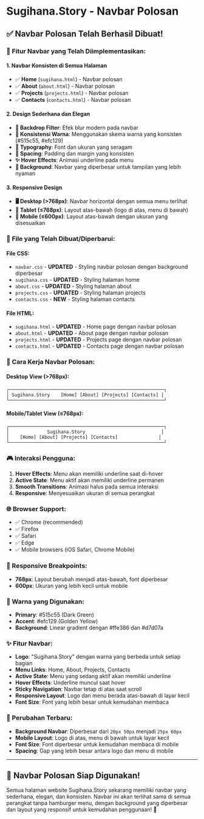 # Sugihana.Story - Navbar Polosan

## ✅ Navbar Polosan Telah Berhasil Dibuat!

### 🎯 Fitur Navbar yang Telah Diimplementasikan:

#### 1. **Navbar Konsisten di Semua Halaman**
- ✅ **Home** (`sugihana.html`) - Navbar polosan
- ✅ **About** (`about.html`) - Navbar polosan  
- ✅ **Projects** (`projects.html`) - Navbar polosan
- ✅ **Contacts** (`contacts.html`) - Navbar polosan

#### 2. **Design Sederhana dan Elegan**
- **🎨 Backdrop Filter**: Efek blur modern pada navbar
- **🎨 Konsistensi Warna**: Menggunakan skema warna yang konsisten (#515c55, #efc129)
- **📝 Typography**: Font dan ukuran yang seragam
- **📏 Spacing**: Padding dan margin yang konsisten
- **✨ Hover Effects**: Animasi underline pada menu
- **📐 Background**: Navbar yang diperbesar untuk tampilan yang lebih nyaman

#### 3. **Responsive Design**
- **🖥️ Desktop (>768px)**: Navbar horizontal dengan semua menu terlihat
- **📱 Tablet (≤768px)**: Layout atas-bawah (logo di atas, menu di bawah)
- **📱 Mobile (≤600px)**: Layout atas-bawah dengan ukuran yang disesuaikan

### 📁 File yang Telah Dibuat/Diperbarui:

#### **File CSS:**
- `navbar.css` - **UPDATED** - Styling navbar polosan dengan background diperbesar
- `sugihana.css` - **UPDATED** - Styling halaman home
- `about.css` - **UPDATED** - Styling halaman about
- `projects.css` - **UPDATED** - Styling halaman projects
- `contacts.css` - **NEW** - Styling halaman contacts

#### **File HTML:**
- `sugihana.html` - **UPDATED** - Home page dengan navbar polosan
- `about.html` - **UPDATED** - About page dengan navbar polosan
- `projects.html` - **UPDATED** - Projects page dengan navbar polosan
- `contacts.html` - **UPDATED** - Contacts page dengan navbar polosan

### 🚀 Cara Kerja Navbar Polosan:

#### **Desktop View (>768px):**
```
┌─────────────────────────────────────────────────────────┐
│ Sugihana.Story    [Home] [About] [Projects] [Contacts] │
└─────────────────────────────────────────────────────────┘
```

#### **Mobile/Tablet View (≤768px):**
```
┌─────────────────────────────────────────────────────────┐
│              Sugihana.Story                            │
│    [Home] [About] [Projects] [Contacts]               │
└─────────────────────────────────────────────────────────┘
```

### 🎮 Interaksi Pengguna:

1. **Hover Effects**: Menu akan memiliki underline saat di-hover
2. **Active State**: Menu aktif akan memiliki underline permanen
3. **Smooth Transitions**: Animasi halus pada semua interaksi
4. **Responsive**: Menyesuaikan ukuran di semua perangkat

### 🌐 Browser Support:
- ✅ Chrome (recommended)
- ✅ Firefox
- ✅ Safari
- ✅ Edge
- ✅ Mobile browsers (iOS Safari, Chrome Mobile)

### 📱 Responsive Breakpoints:
- **768px**: Layout berubah menjadi atas-bawah, font diperbesar
- **600px**: Ukuran yang lebih kecil untuk mobile

### 🎨 Warna yang Digunakan:
- **Primary**: #515c55 (Dark Green)
- **Accent**: #efc129 (Golden Yellow)
- **Background**: Linear gradient dengan #ffe386 dan #d7d07a

### ✨ Fitur Navbar:
- **Logo**: "Sugihana.Story" dengan warna yang berbeda untuk setiap bagian
- **Menu Links**: Home, About, Projects, Contacts
- **Active State**: Menu yang sedang aktif akan memiliki underline
- **Hover Effects**: Underline muncul saat hover
- **Sticky Navigation**: Navbar tetap di atas saat scroll
- **Responsive Layout**: Logo dan menu berada atas-bawah di layar kecil
- **Font Size**: Font yang lebih besar untuk kemudahan membaca

### 📐 Perubahan Terbaru:
- **Background Navbar**: Diperbesar dari `20px 50px` menjadi `25px 60px`
- **Mobile Layout**: Logo di atas, menu di bawah untuk layar kecil
- **Font Size**: Font diperbesar untuk kemudahan membaca di mobile
- **Spacing**: Gap yang lebih besar antara logo dan menu di mobile

---

## 🎉 **Navbar Polosan Siap Digunakan!**

Semua halaman website Sugihana.Story sekarang memiliki navbar yang sederhana, elegan, dan konsisten. Navbar ini akan terlihat sama di semua perangkat tanpa hamburger menu, dengan background yang diperbesar dan layout yang responsif untuk kemudahan penggunaan! 🚀 